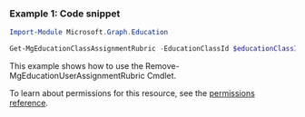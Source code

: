 ### Example 1: Code snippet

```powershellImport-Module Microsoft.Graph.Education

Get-MgEducationClassAssignmentRubric -EducationClassId $educationClassId -EducationAssignmentId $educationAssignmentId
```
This example shows how to use the Remove-MgEducationUserAssignmentRubric Cmdlet.
To learn about permissions for this resource, see the [permissions reference](/graph/permissions-reference).

